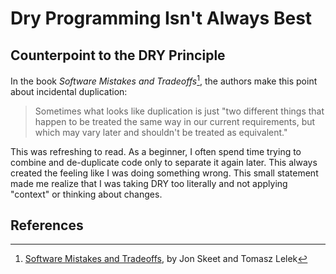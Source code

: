 # Dry Programming Isn't Always Best

## Counterpoint to the DRY Principle

In the book _Software Mistakes and Tradeoffs_[^1], the authors make this point about incidental duplication:

> Sometimes what looks like duplication is just "two different things that happen to be treated the same way in our current requirements,
> but which may vary later and shouldn't be treated as equivalent."

This was refreshing to read.
As a beginner, I often spend time trying to combine and de-duplicate code only to separate it again later.
This always created the feeling like I was doing something wrong.
This small statement made me realize that I was taking DRY too literally and not applying "context" or thinking about changes.

## References

[^1]: [Software Mistakes and Tradeoffs](https://www.manning.com/books/software-mistakes-and-tradeoffs), by Jon Skeet and Tomasz Lelek
